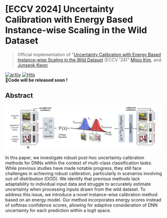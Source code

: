 # [ECCV 2024] Uncertainty Calibration with Energy Based Instance-wise Scaling in the Wild Dataset
 > Official implementation of "[Uncertainty Calibration with Energy Based Instance-wise Scaling in the Wild Dataset](https://arxiv.org/abs/2407.12330) (ECCV '24)"
>[Mijoo Kim](https://sites.google.com/view/mijoo-kim/), and [Junseok Kwon](https://scholar.google.com/citations?user=lwsaTnEAAAAJ&hl=en)
 
[![arXiv](https://img.shields.io/badge/Arxiv-2407.12330-b31b1b.svg?logo=arXiv)](https://arxiv.org/abs/2407.12330)
[![Hits](https://hits.seeyoufarm.com/api/count/incr/badge.svg?url=https%3A%2F%2Fgithub.com%2Fmijoo308%2FEnergy-Calibration&count_bg=%2379C83D&title_bg=%23555555&icon=&icon_color=%23E7E7E7&title=hits&edge_flat=false)](https://hits.seeyoufarm.com)\
**📢Code will be released soon !**

## Abstract
<p align='center'>
<img src='./figures/pipeline.png' width='900'/>
</p>

In this paper, we investigate robust post-hoc uncertainty calibration methods for DNNs within the context of multi-class classification tasks. While previous studies have made notable progress, they still face challenges in achieving robust calibration, particularly in scenarios involving out-of-distribution (OOD). We identify that previous methods lack adaptability to individual input data and struggle to accurately estimate uncertainty when processing inputs drawn from the wild dataset. To address this issue, we introduce a novel instance-wise calibration method based on an energy model. Our method incorporates energy scores instead of softmax confidence scores, allowing for adaptive consideration of DNN uncertainty for each prediction within a logit space.

